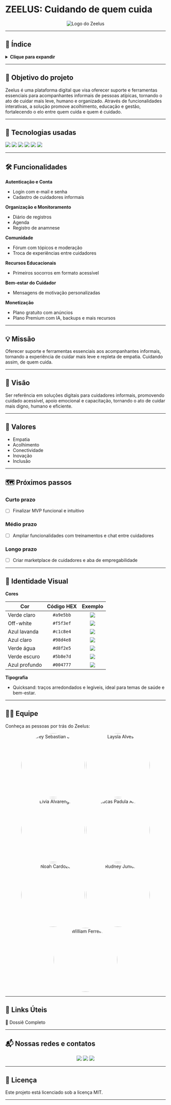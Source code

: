 # ZEELUS: Cuidando de quem cuida

<p align="center">
  <img src="./img/zeelus-logo.png" alt="Logo do Zeelus"/>
</p>

---

## 📑 Índice

<details>
  <summary><strong>Clique para expandir</strong></summary>

1. [Objetivo do projeto](#objetivo-do-projeto)
2. [Tecnologias usadas](#tecnologias-usadas)
3. [Funcionalidades](#funcionalidades)
4. [Missão](#missão)
5. [Visão](#visão)
6. [Valores](#valores)
7. [Próximos passos](#próximos-passos)
8. [Identidade Visual](#identidade-visual)
9. [Equipe](#equipe)
10. [Links Úteis](#links-úteis)
11. [Nossas redes e contatos](#nossas-redes-e-contatos)
12. [Licença](#licença)

</details>

---

## 🎯 Objetivo do projeto

Zeelus é uma plataforma digital que visa oferecer suporte e ferramentas essenciais para acompanhantes informais de pessoas atípicas, tornando o ato de cuidar mais leve, humano e organizado. Através de funcionalidades interativas, a solução promove acolhimento, educação e gestão, fortalecendo o elo entre quem cuida e quem é cuidado.

---

## 🚀 Tecnologias usadas

<p>
  <img src="https://img.shields.io/badge/React-61DAFB?style=flat&logo=react&logoColor=black"/>
  <img src="https://img.shields.io/badge/Java-ED8B00?style=flat&logo=java&logoColor=white"/>
  <img src="https://img.shields.io/badge/Spring%20Boot-6DB33F?style=flat&logo=spring-boot&logoColor=white"/>
  <img src="https://img.shields.io/badge/PostgreSQL-4169E1?style=flat&logo=postgresql&logoColor=white"/>
  <img src="https://img.shields.io/badge/Figma-F24E1E?style=flat&logo=figma&logoColor=white"/>
  <img src="https://img.shields.io/badge/Docker-2496ED?style=flat&logo=docker&logoColor=white"/>
</p>

---

## 🛠️ Funcionalidades

**Autenticação e Conta**
- Login com e-mail e senha
- Cadastro de cuidadores informais

**Organização e Monitoramento**
- Diário de registros
- Agenda
- Registro de anamnese

**Comunidade**
- Fórum com tópicos e moderação
- Troca de experiências entre cuidadores

**Recursos Educacionais**
- Primeiros socorros em formato acessível

**Bem-estar do Cuidador**
- Mensagens de motivação personalizadas

**Monetização**
- Plano gratuito com anúncios
- Plano Premium com IA, backups e mais recursos

---

## 💡 Missão

Oferecer suporte e ferramentas essenciais aos acompanhantes informais, tornando a experiência de cuidar mais leve e repleta de empatia. Cuidando assim, de quem cuida.

---

## 👀 Visão

Ser referência em soluções digitais para cuidadores informais, promovendo cuidado acessível, apoio emocional e capacitação, tornando o ato de cuidar mais digno, humano e eficiente.

---

## 🌱 Valores

- Empatia  
- Acolhimento  
- Conectividade  
- Inovação  
- Inclusão  

---

## 🗺️ Próximos passos

### Curto prazo
- [ ] Finalizar MVP funcional e intuitivo

### Médio prazo
- [ ] Ampliar funcionalidades com treinamentos e chat entre cuidadores

### Longo prazo
- [ ] Criar marketplace de cuidadores e aba de empregabilidade

---

## 🎨 Identidade Visual

**Cores**

| Cor            | Código HEX | Exemplo |
|----------------|:----------:|:-------:|
| Verde claro    | `#a9e5bb`  | ![](https://singlecolorimage.com/get/a9e5bb/30x20) |
| Off-white      | `#f5f3ef`  | ![](https://singlecolorimage.com/get/f5f3ef/30x20) |
| Azul lavanda   | `#c1c8e4`  | ![](https://singlecolorimage.com/get/c1c8e4/30x20) |
| Azul claro     | `#98d4e8`  | ![](https://singlecolorimage.com/get/98d4e8/30x20) |
| Verde água     | `#d8f2e5`  | ![](https://singlecolorimage.com/get/d8f2e5/30x20) |
| Verde escuro   | `#5b8e7d`  | ![](https://singlecolorimage.com/get/5b8e7d/30x20) |
| Azul profundo  | `#004777`  | ![](https://singlecolorimage.com/get/004777/30x20) |

**Tipografia**

- Quicksand: traços arredondados e legíveis, ideal para temas de saúde e bem-estar.

---

## 👩‍💻 Equipe

Conheça as pessoas por trás do Zeelus:

<style>
  a img { text-decoration: none !important; }
  a { text-decoration: none !important; }
</style>

<div align='center'>
  <a href="https://www.linkedin.com/in/andrey-sebastian-justino/" target="_blank">
    <img src="./equipe/andrey.png" alt="Andrey Sebastian Justino" width="200" style="border-radius:50%"/>
  </a>
  <a href="https://www.linkedin.com/in/laysla-alves/" target="_blank">
    <img src="./equipe/laysla.png" alt="Laysla Alves" width="200" style="border-radius:50%"/>
  </a>
  <a href="https://www.linkedin.com/in/livia-alvarenga05/" target="_blank">
    <img src="./equipe/livia.png" alt="Livia Alvarenga" width="200" style="border-radius:50%"/>
  </a>
  <a href="https://www.linkedin.com/in/lucas-padula-alves-b72ba52b6/" target="_blank">
    <img src="./equipe/padula.png" alt="Lucas Padula Alves" width="200" style="border-radius:50%"/>
  </a>
  <a href="https://www.linkedin.com/in/noah-cardozo-714224352/" target="_blank">
    <img src="./equipe/noah.png" alt="Noah Cardozo" width="200" style="border-radius:50%"/>
  </a>
  <a href="https://www.linkedin.com/in/rudneyjr/" target="_blank">
    <img src="./equipe/rudney.png" alt="Rudney Junior" width="200" style="border-radius:50%"/>
  </a>
  <a href="https://www.linkedin.com/in/devwilliamferreira/" target="_blank">
    <img src="./equipe/will.png" alt="William Ferreira" width="200" style="border-radius:50%"/>
  </a>
</div>

---

## 🔗 Links Úteis

📌 [Dossiê Completo](https://heyzine.com/flip-book/7f11790fcc.html)

---

## 📬 Nossas redes e contatos

<p align="center">
  <a href="mailto:zeelus.contato@gmail.com"><img src="https://img.icons8.com/fluency/48/email.png"/></a>
  <a href="https://www.instagram.com/_zeelus/"><img src="https://img.icons8.com/fluency/48/instagram-new.png"/></a>
  <a href="https://www.linkedin.com/company/zeelus"><img src="https://img.icons8.com/fluency/48/linkedin.png"/></a>
</p>

---

## 📄 Licença

Este projeto está licenciado sob a licença MIT.

---

<!--
**Sobre nós:**

🌟 Plataforma de acolhimento e suporte para cuidadores informais  
📚 Recursos educativos + ferramentas de organização  
💬 Comunidade engajada e solidária  
-->